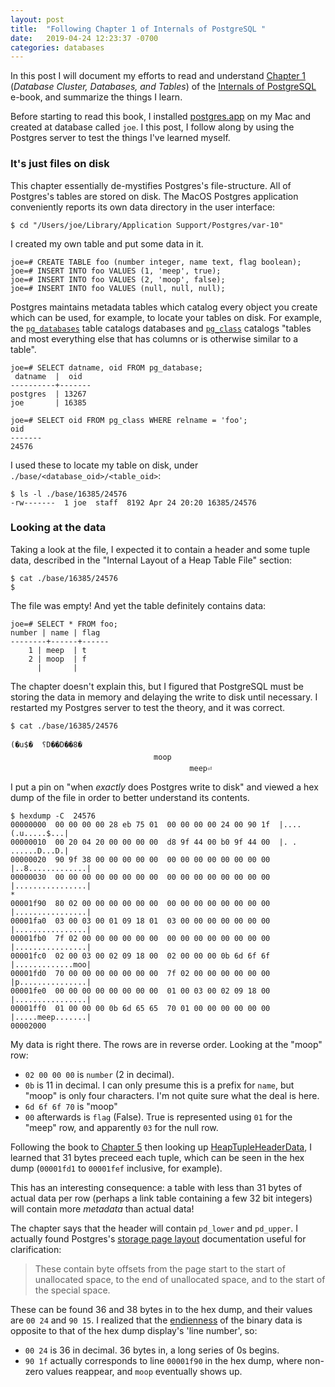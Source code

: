 ```yaml
---
layout: post
title:  "Following Chapter 1 of Internals of PostgreSQL "
date:   2019-04-24 12:23:37 -0700
categories: databases
---
```


In this post I will document my efforts to read and understand [Chapter 1] (_Database Cluster, Databases, and Tables_) of the [Internals of PostgreSQL] e-book, and summarize the things I learn.

Before starting to read this book, I installed [postgres.app] on my Mac and created at database called `joe`. I this post, I follow along by using the Postgres server to test the things I've learned myself.

### It's just files on disk

This chapter essentially de-mystifies Postgres's file-structure. All of Postgres's tables are stored on disk.
The MacOS Postgres application conveniently reports its own data directory in the user interface:

    $ cd "/Users/joe/Library/Application Support/Postgres/var-10"

I created my own table and put some data in it.

    joe=# CREATE TABLE foo (number integer, name text, flag boolean);
    joe=# INSERT INTO foo VALUES (1, 'meep', true);
    joe=# INSERT INTO foo VALUES (2, 'moop', false);
    joe=# INSERT INTO foo VALUES (null, null, null);

Postgres maintains metadata tables which catalog every object you create which can be used, for example, to locate your tables on disk.
For example, the [`pg_databases`] table catalogs databases and [`pg_class`] catalogs "tables and most everything else that has columns or is otherwise similar to a table".

    joe=# SELECT datname, oid FROM pg_database;
     datname  |  oid  
    ----------+-------
    postgres  | 13267
    joe       | 16385

    joe=# SELECT oid FROM pg_class WHERE relname = 'foo';
    oid  
    -------
    24576

I used these to locate my table on disk, under `./base/<database_oid>/<table_oid>`:

    $ ls -l ./base/16385/24576
    -rw-------  1 joe  staff  8192 Apr 24 20:20 16385/24576


### Looking at the data

Taking a look at the file, I expected it to contain a header and some tuple data, described in the "Internal Layout of a Heap Table File" section:

    $ cat ./base/16385/24576
    $ 

The file was empty! And yet the table definitely contains data:


    joe=# SELECT * FROM foo;
    number | name | flag 
    --------+------+------
        1 | meep  | t
        2 | moop  | f
          |       | 

The chapter doesn't explain this, but I figured that PostgreSQL must be storing the data in memory and delaying the write to disk
until necessary. I restarted my Postgres server to test the theory, and it was correct.

    $ cat ./base/16385/24576

    (�u$�  ؟D��D��8�	
                                    moop
                                            meep⏎

I put a pin on "when _exactly_ does Postgres write to disk" and viewed a hex dump of the file in order to better understand its contents.

    $ hexdump -C  24576
    00000000  00 00 00 00 28 eb 75 01  00 00 00 00 24 00 90 1f  |....(.u.....$...|
    00000010  00 20 04 20 00 00 00 00  d8 9f 44 00 b0 9f 44 00  |. . ......D...D.|
    00000020  90 9f 38 00 00 00 00 00  00 00 00 00 00 00 00 00  |..8.............|
    00000030  00 00 00 00 00 00 00 00  00 00 00 00 00 00 00 00  |................|
    *
    00001f90  80 02 00 00 00 00 00 00  00 00 00 00 00 00 00 00  |................|
    00001fa0  03 00 03 00 01 09 18 01  03 00 00 00 00 00 00 00  |................|
    00001fb0  7f 02 00 00 00 00 00 00  00 00 00 00 00 00 00 00  |................|
    00001fc0  02 00 03 00 02 09 18 00  02 00 00 00 0b 6d 6f 6f  |.............moo|
    00001fd0  70 00 00 00 00 00 00 00  7f 02 00 00 00 00 00 00  |p...............|
    00001fe0  00 00 00 00 00 00 00 00  01 00 03 00 02 09 18 00  |................|
    00001ff0  01 00 00 00 0b 6d 65 65  70 01 00 00 00 00 00 00  |.....meep.......|
    00002000

My data is right there. The rows are in reverse order. Looking at the "moop" row:

- `02 00 00 00` is `number` (2 in decimal). 
- `0b` is 11 in decimal. I can only presume this is a prefix for `name`, but "moop" is only four characters. I'm not quite sure what the deal is here.
- `6d 6f 6f 70` is "moop"
- `00` afterwards is `flag` (False). True is represented using `01` for the "meep" row, and apparently `03` for the null row.

Following the book to [Chapter 5] then looking up [HeapTupleHeaderData], I learned that 31 bytes preceed each tuple, which can be seen in the hex dump
(`00001fd1` to `00001fef` inclusive, for example).

This has an interesting consequence: a table with less than 31 bytes of actual data per row (perhaps a link table containing a few 32 bit integers)
will contain more _metadata_ than actual data!

The chapter says that the header will contain `pd_lower` and `pd_upper`. I actually found Postgres's [storage page layout] documentation
useful for clarification:

> These contain byte offsets from the page start to the start of unallocated space, to the end of unallocated space, and to the start of the special space.

These can be found 36 and 38 bytes in to the hex dump, and their values are `00 24` and `90 15`. I realized that the [endienness] of the binary data is opposite
to that of the hex dump display's 'line number', so:

- `00 24` is 36 in decimal. 36 bytes in, a long series of 0s begins.
- `90 1f` actually corresponds to line `00001f90` in the hex dump, where non-zero values reappear, and `moop` eventually shows up.


[Internals of PostgreSQL]: http://www.interdb.jp/pg/index.html
[postgres.app]: https://postgresapp.com/
[`pg_databases`]: (https://www.postgresql.org/docs/10/catalog-pg-database.html)
[`pg_class`]: (https://www.postgresql.org/docs/10/catalog-pg-class.html)
[storage page layout]: https://www.postgresql.org/docs/10/storage-page-layout.html
[endienness]: https://en.wikipedia.org/wiki/Endianness
[Chapter 1]: http://www.interdb.jp/pg/pgsql01.html
[Chapter 5]: http://www.interdb.jp/pg/pgsql05.html#_5.2.
[HeapTupleHeaderData]: https://www.postgresql.org/docs/current/storage-page-layout.html
